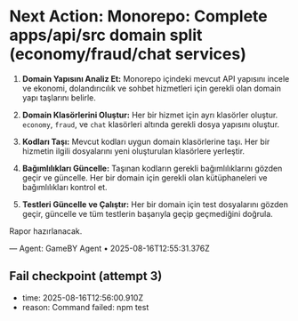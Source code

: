 # Next Action: Monorepo: Complete apps/api/src domain split (economy/fraud/chat services)

1. **Domain Yapısını Analiz Et:** Monorepo içindeki mevcut API yapısını incele ve ekonomi, dolandırıcılık ve sohbet hizmetleri için gerekli olan domain yapı taşlarını belirle.

2. **Domain Klasörlerini Oluştur:** Her bir hizmet için ayrı klasörler oluştur. `economy`, `fraud`, ve `chat` klasörleri altında gerekli dosya yapısını oluştur.

3. **Kodları Taşı:** Mevcut kodları uygun domain klasörlerine taşı. Her bir hizmetin ilgili dosyalarını yeni oluşturulan klasörlere yerleştir.

4. **Bağımlılıkları Güncelle:** Taşınan kodların gerekli bağımlılıklarını gözden geçir ve güncelle. Her bir domain için gerekli olan kütüphaneleri ve bağımlılıkları kontrol et.

5. **Testleri Güncelle ve Çalıştır:** Her bir domain için test dosyalarını gözden geçir, güncelle ve tüm testlerin başarıyla geçip geçmediğini doğrula. 

Rapor hazırlanacak.

— Agent: GameBY Agent • 2025-08-16T12:55:31.376Z


## Fail checkpoint (attempt 3)
- time: 2025-08-16T12:56:00.910Z
- reason: Command failed: npm test

